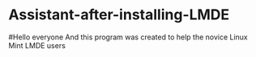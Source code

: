 # Assistant-after-installing-LMDE
#Hello everyone And this program was created to help the novice Linux Mint LMDE users
